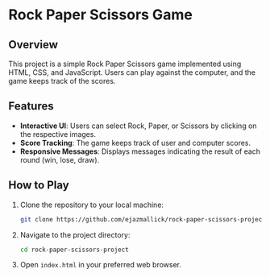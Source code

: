 # Rock Paper Scissors Game

## Overview
This project is a simple Rock Paper Scissors game implemented using HTML, CSS, and JavaScript. Users can play against the computer, and the game keeps track of the scores.

## Features
- **Interactive UI**: Users can select Rock, Paper, or Scissors by clicking on the respective images.
- **Score Tracking**: The game keeps track of user and computer scores.
- **Responsive Messages**: Displays messages indicating the result of each round (win, lose, draw).

## How to Play
1. Clone the repository to your local machine:
    ```bash
    git clone https://github.com/ejazmallick/rock-paper-scissors-project.git
    ```
2. Navigate to the project directory:
    ```bash
    cd rock-paper-scissors-project
    ```
3. Open `index.html` in your preferred web browser.
